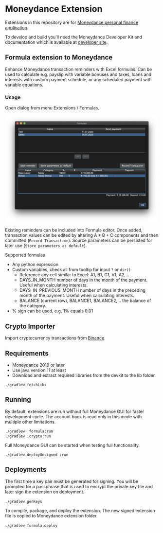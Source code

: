 # Moneydance Extension

Extensions in this repository are for [Moneydance personal finance application](https://moneydance.com).

To develop and build you'll need the Moneydance Developer Kit and
documentation which is available at [developer site](https://infinitekind.com/developer).

## Formula extension to Moneydance

Enhance Moneydance transaction reminders with Excel formulas. Can be used to calculate e.g. payslip
with variable bonuses and taxes, loans and interests with custom payment schedule, or any scheduled 
payment with variable equations.

### Usage

Open dialog from menu Extensions / Formulas.

![screenshot](https://github.com/skarppi/moneydance-extensions/raw/master/screenshot.png "Screenshot")

Existing reminders can be included into Formula editor. Once added, transaction values can be
edited by altering A * B + C components and then committed (```Record Transaction```). Source parameters can be 
persisted for later use (```Store parameters as default```).

Supported formulas
- Any python expression
- Custom variables, check all from tooltip for input ```?``` or ```dir()```
  - Reference any cell similar to Excel: A1, B1, C1, V1, A2,...
  - DAYS_IN_MONTH number of days in the month of the payment. Useful when calculating interests.
  - DAYS_IN_PREVIOUS_MONTH number of days in the preceding month of the payment. Useful when calculating interests.
  - BALANCE (current row), BALANCE1, BALANCE2,... the balance of the category.
- % sign can be used, e.g. 1% equals 0.01

## Crypto Importer

Import cryptocurrency transactions from [Binance](https://binance.com).

## Requirements

* Moneydance 2019 or later
* Use java version 11 at least
* Download and extract required libraries from the devkit to the lib folder.

```
./gradlew fetchLibs
```

## Running

By default, extensions are run without full Moneydance GUI for faster development cycle.
The account book is read only in this mode with multiple other limitations.

```
./gradlew :formula:run
./gradlew :crypto:run
```

Full Moneydance GUI can be started when testing full functionality. 

```
./gradlew deployUnsigned :run
```

## Deployments

The first time a key pair must be generated for signing. You will be prompted
for a passphrase that is used to encrypt the private key file and later
sign the extension on deployment.

```./gradlew genKeys```

To compile, package, and deploy the extension. The new signed extension file is copied to
Moneydance extension folder.

```./gradlew formula:deploy```
